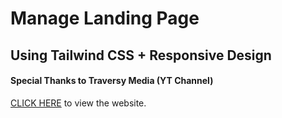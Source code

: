 # Manage Landing Page

## Using Tailwind CSS + Responsive Design

#### Special Thanks to Traversy Media (YT Channel)

[CLICK HERE](https://manage-landing-page-joelstan.netlify.app/) to view the website.
